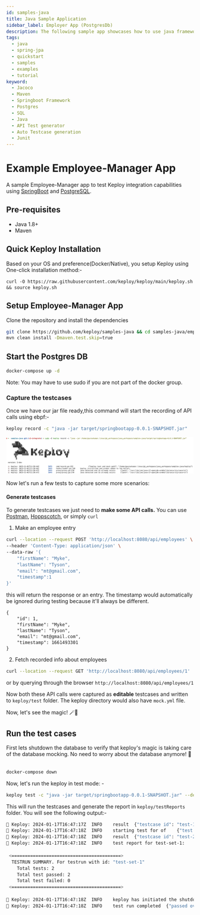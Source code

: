 ```yaml
---
id: samples-java
title: Java Sample Application
sidebar_label: Employer App (PostgresDb)
description: The following sample app showcases how to use java framework and the Keploy Platform.
tags:
  - java
  - spring-jpa
  - quickstart
  - samples
  - examples
  - tutorial
keyword:
  - Jacoco
  - Maven
  - Springboot Framework
  - Postgres
  - SQL
  - Java
  - API Test generator
  - Auto Testcase generation
  - Junit
---
```


# Example Employee-Manager App

A sample Employee-Manager app to test Keploy integration capabilities using [SpringBoot](https://spring.io) and [PostgreSQL](https://www.postgresql.org/).

## Pre-requisites

- Java 1.8+
- Maven

## Quick Keploy Installation

Based on your OS and preference(Docker/Native), you setup Keploy using One-click installation method:-

```shell
curl -O https://raw.githubusercontent.com/keploy/keploy/main/keploy.sh && source keploy.sh
```

## Setup Employee-Manager App

Clone the repository and install the dependencies

```bash
git clone https://github.com/keploy/samples-java && cd samples-java/employee-manager
mvn clean install -Dmaven.test.skip=true
```

## Start the Postgres DB

```bash
docker-compose up -d
```

Note: You may have to use sudo if you are not part of the docker group.

### Capture the testcases

Once we have our jar file ready,this command will start the recording of API calls using ebpf:-

```bash
keploy record -c "java -jar target/springbootapp-0.0.1-SNAPSHOT.jar"
```

![Testcases](https://github.com/keploy/samples-java/blob/main/employee-manager/img/test-cases.png?raw=true)

Now let's run a few tests to capture some more scenarios:

#### Generate testcases

To generate testcases we just need to **make some API calls.** You can use [Postman](https://www.postman.com/), [Hoppscotch](https://hoppscotch.io/), or simply `curl`

1. Make an employee entry

```bash
curl --location --request POST 'http://localhost:8080/api/employees' \
--header 'Content-Type: application/json' \
--data-raw '{
    "firstName": "Myke",
    "lastName": "Tyson",
    "email": "mt@gmail.com",
    "timestamp":1
}'
```

this will return the response or an entry. The timestamp would automatically be ignored during testing because it'll always be different.

```
{
    "id": 1,
    "firstName": "Myke",
    "lastName": "Tyson",
    "email": "mt@gmail.com",
    "timestamp": 1661493301
}
```

2. Fetch recorded info about employees

```bash
curl --location --request GET 'http://localhost:8080/api/employees/1'
```

or by querying through the browser `http://localhost:8080/api/employees/1`

Now both these API calls were captured as **editable** testcases and written to `keploy/test` folder. The keploy directory would also have `mock.yml` file.

Now, let's see the magic! 🪄💫

## Run the test cases

First lets shutdown the database to verify that keploy's magic is taking care of the database mocking. No need to worry about the database anymore! 🎉

```bash

docker-compose down
```

Now, let's run the keploy in test mode: -

```bash
keploy test -c "java -jar target/springbootapp-0.0.1-SNAPSHOT.jar" --delay 10
```

This will run the testcases and generate the report in `keploy/testReports` folder. You will see the following output:-

```bash
🐰 Keploy: 2024-01-17T16:47:17Z 	INFO	result	{"testcase id": "test-1", "testset id": "test-set-1", "passed": "true"}
🐰 Keploy: 2024-01-17T16:47:18Z 	INFO	starting test for of	{"test case": "test-2", "test set": "test-set-1"}
🐰 Keploy: 2024-01-17T16:47:18Z 	INFO	result	{"testcase id": "test-2", "testset id": "test-set-1", "passed": "true"}
🐰 Keploy: 2024-01-17T16:47:18Z 	INFO	test report for test-set-1: 	{"name: ": "report-3", "path: ": "/tmp/samples-java/employee-manager/keploy/report-3"}

 <=========================================>
  TESTRUN SUMMARY. For testrun with id: "test-set-1"
	Total tests: 2
	Total test passed: 2
	Total test failed: 0
 <=========================================>

🐰 Keploy: 2024-01-17T16:47:18Z 	INFO	keploy has initiated the shutdown of the user application.
🐰 Keploy: 2024-01-17T16:47:18Z 	INFO	test run completed	{"passed overall": true}
```

